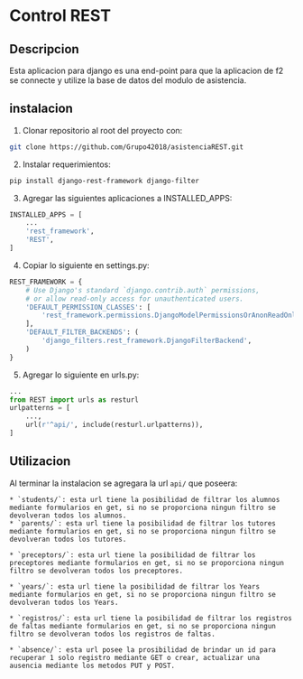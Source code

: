 # Control REST

## Descripcion

Esta aplicacion para django es una end-point para que la aplicacion de f2 se connecte y utilize la base de datos del modulo de asistencia.

## instalacion

1. Clonar repositorio al root del proyecto con:

```bash
git clone https://github.com/Grupo42018/asistenciaREST.git
```

2. Instalar requerimientos:

```bash
pip install django-rest-framework django-filter
```

3. Agregar las siguientes aplicaciones a INSTALLED_APPS:

```python
INSTALLED_APPS = [
    ...
    'rest_framework',
    'REST',
]
```

4. Copiar lo siguiente en settings.py:

```python
REST_FRAMEWORK = {
    # Use Django's standard `django.contrib.auth` permissions,
    # or allow read-only access for unauthenticated users.
    'DEFAULT_PERMISSION_CLASSES': [
        'rest_framework.permissions.DjangoModelPermissionsOrAnonReadOnly'
    ],
    'DEFAULT_FILTER_BACKENDS': (
        'django_filters.rest_framework.DjangoFilterBackend',
    )
}
```

5. Agregar lo siguiente en urls.py:

```python
...
from REST import urls as resturl
urlpatterns = [
    ...,
    url(r'^api/', include(resturl.urlpatterns)),
]
```

## Utilizacion

Al terminar la instalacion se agregara la url `api/` que poseera:

    * `students/`: esta url tiene la posibilidad de filtrar los alumnos mediante formularios en get, si no se proporciona ningun filtro se devolveran todos los alumnos. 
    * `parents/`: esta url tiene la posibilidad de filtrar los tutores mediante formularios en get, si no se proporciona ningun filtro se devolveran todos los tutores. 

    * `preceptors/`: esta url tiene la posibilidad de filtrar los preceptores mediante formularios en get, si no se proporciona ningun filtro se devolveran todos los preceptores. 

    * `years/`: esta url tiene la posibilidad de filtrar los Years mediante formularios en get, si no se proporciona ningun filtro se devolveran todos los Years. 

    * `registros/`: esta url tiene la posibilidad de filtrar los registros de faltas mediante formularios en get, si no se proporciona ningun filtro se devolveran todos los registros de faltas. 
    
    * `absence/`: esta url posee la prosibilidad de brindar un id para recuperar 1 solo registro mediante GET o crear, actualizar una ausencia mediante los metodos PUT y POST.
